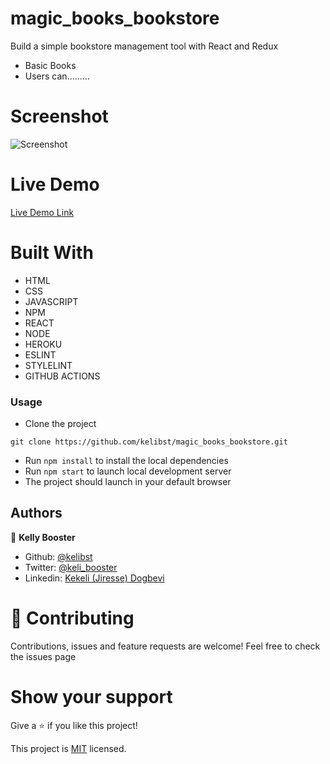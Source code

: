 # magic_books_bookstore
Build a simple bookstore management tool with React and Redux 

- Basic Books
- Users can.........

# Screenshot
![Screenshot]()

# Live Demo
[Live Demo Link]() 


# Built With

- HTML 
- CSS
- JAVASCRIPT
- NPM
- REACT
- NODE
- HEROKU
- ESLINT
- STYLELINT
- GITHUB ACTIONS

### Usage
- Clone the project 
```
git clone https://github.com/kelibst/magic_books_bookstore.git
```
- Run `npm install` to install the local dependencies
- Run `npm start` to launch local development server
- The project should launch in your default browser


## Authors

👤 **Kelly Booster**

- Github: [@kelibst](https://github.com/kelibst)
- Twitter: [@keli_booster](https://twitter.com/keli_booster)
- Linkedin: [Kekeli (Jiresse) Dogbevi
](https://www.linkedin.com/in/kekeli-dogbevi-jiresse/)


# 🤝 Contributing
Contributions, issues and feature requests are welcome!
Feel free to check the issues page

# Show your support
Give a ⭐️ if you like this project!

This project is [MIT](lic.url) licensed.